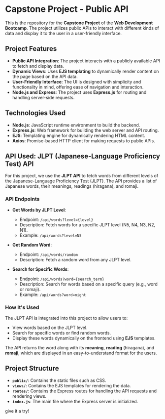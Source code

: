 # Capstone Project - Public API

This is the repository for the **Capstone Project** of the **Web Development Bootcamp**. The project utilizes public APIs to interact with different kinds of data and display it to the user in a user-friendly interface.

## Project Features

- **Public API Integration**: The project interacts with a publicly available API to fetch and display data.
- **Dynamic Views**: Uses **EJS templating** to dynamically render content on the page based on the API data.
- **User-Friendly Interface**: The UI is designed with simplicity and functionality in mind, offering ease of navigation and interaction.
- **Node.js and Express**: The project uses **Express.js** for routing and handling server-side requests.

## Technologies Used

- **Node.js**: JavaScript runtime environment to build the backend.
- **Express.js**: Web framework for building the web server and API routing.
- **EJS**: Templating engine for dynamically rendering HTML content.
- **Axios**: Promise-based HTTP client for making requests to public APIs.

## API Used: JLPT (Japanese-Language Proficiency Test) API

For this project, we use the **JLPT API** to fetch words from different levels of the Japanese-Language Proficiency Test (JLPT). The API provides a list of Japanese words, their meanings, readings (hiragana), and romaji.

### **API Endpoints**

- **Get Words by JLPT Level**:
    - Endpoint: `/api/words?level={level}`
    - Description: Fetch words for a specific JLPT level (N5, N4, N3, N2, N1).
    - Example: `/api/words?level=N5`
    
- **Get Random Word**:
    - Endpoint: `/api/words/random`
    - Description: Fetch a random word from any JLPT level.
    
- **Search for Specific Words**:
    - Endpoint: `/api/words?word={search_term}`
    - Description: Search for words based on a specific query (e.g., word or romaji).
    - Example: `/api/words?word=night`

### **How It's Used**

The JLPT API is integrated into this project to allow users to:
- View words based on the JLPT level.
- Search for specific words or find random words.
- Display these words dynamically on the frontend using **EJS** templates.

The API returns the word along with its **meaning**, **reading** (hiragana), and **romaji**, which are displayed in an easy-to-understand format for the users.

## Project Structure

- **`public/`**: Contains the static files such as CSS.
- **`views/`**: Contains the EJS templates for rendering the data.
- **`routes/`**: Contains the Express routes for handling the API requests and rendering views.
- **`index.js`**: The main file where the Express server is initialized.

give it a try!
